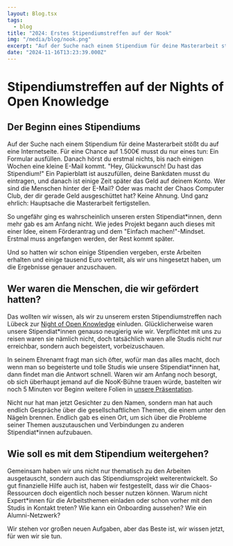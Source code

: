 ```yaml
---
layout: Blog.tsx
tags:
  - blog
title: "2024: Erstes Stipendiumstreffen auf der Nook"
img: "/media/blog/nook.png"
excerpt: "Auf der Suche nach einem Stipendium für deine Masterarbeit stößt du auf eine Internetseite. Für eine Chance auf 1.500€ musst du nur eines tun: Ein Formular ausfüllen. Danach hörst du erstmal nichts, bis nach einigen Wochen eine kleine E-Mail kommt. Hey, Glückwunsch! Du hast das Stipendium! Ein Papierblatt ist auszufüllen, deine Bankdaten musst du eintragen, und danach ist einige Zeit später das Geld auf deinem Konto. Wer sind die Menschen hinter der E-Mail? Oder was macht der Chaos Computer Club, der dir gerade Geld ausgeschüttet hat? Keine Ahnung. Und ganz ehrlich, Hauptsache die Masterarbeit fertigstellen. So ungefähr ging es wahrscheinlich unseren ersten Stipendiatinnen, denn mehr gab es am Anfang nicht. Wie jedes Projekt begann auch dieses mit einer Idee, einem Förderantrag und dem Einfach machen!-Mindset. Erstmal muss angefangen werden, der Rest kommt später. Und so hatten wir schon einige Stipendien vergeben, erste Arbeiten erhalten und einige tausend Euro verteilt, als wir uns hingesetzt haben, um die Ergebnisse genauer anzuschauen..."
date: "2024-11-16T13:23:39.000Z"
---
```


# Stipendiumstreffen auf der Nights of Open Knowledge

## Der Beginn eines Stipendiums

Auf der Suche nach einem Stipendium für deine Masterarbeit stößt du auf eine Internetseite. Für eine Chance auf 1.500€ musst du nur eines tun: Ein Formular ausfüllen.
Danach hörst du erstmal nichts, bis nach einigen Wochen eine kleine E-Mail kommt.
"Hey, Glückwunsch! Du hast das Stipendium!"
Ein Papierblatt ist auszufüllen, deine Bankdaten musst du eintragen, und danach ist einige Zeit später das Geld auf deinem Konto.
Wer sind die Menschen hinter der E-Mail? Oder was macht der Chaos Computer Club, der dir gerade Geld ausgeschüttet hat? Keine Ahnung. Und ganz ehrlich: Hauptsache die Masterarbeit fertigstellen.

So ungefähr ging es wahrscheinlich unseren ersten Stipendiat\*innen, denn mehr gab es am Anfang nicht. Wie jedes Projekt begann auch dieses mit einer Idee, einem Förderantrag und dem "Einfach machen!"-Mindset.
Erstmal muss angefangen werden, der Rest kommt später.

Und so hatten wir schon einige Stipendien vergeben, erste Arbeiten erhalten und einige tausend Euro verteilt, als wir uns hingesetzt haben, um die Ergebnisse genauer anzuschauen.

## Wer waren die Menschen, die wir gefördert hatten?

Das wollten wir wissen, als wir zu unserem ersten Stipendiumstreffen nach Lübeck zur [Night of Open Knowledge](https://2024.nook-luebeck.de/) einluden. Glücklicherweise waren unsere Stipendiat\*innen genauso neugierig wie wir. Verpflichtet mit uns zu reisen waren sie nämlich nicht, doch tatsächlich waren alle Studis nicht nur erreichbar, sondern auch begeistert, vorbeizuschauen.

In seinem Ehrenamt fragt man sich öfter, wofür man das alles macht, doch wenn man so begeisterte und tolle Studis wie unsere Stipendiat\*innen hat, dann findet man die Antwort schnell.
Waren wir am Anfang noch besorgt, ob sich überhaupt jemand auf die NooK-Bühne trauen würde, bastelten wir noch 5 Minuten vor Beginn weitere Folien in [unsere Präsentation](https://media.ccc.de/v/2024-11-09-shut-up-2c-do-research-and-take-our-money-21).

Nicht nur hat man jetzt Gesichter zu den Namen, sondern man hat auch endlich Gespräche über die gesellschaftlichen Themen, die einem unter den Nägeln brennen. Endlich gab es einen Ort, um sich über die Probleme seiner Themen auszutauschen und Verbindungen zu anderen Stipendiat\*innen aufzubauen.

## Wie soll es mit dem Stipendium weitergehen?

Gemeinsam haben wir uns nicht nur thematisch zu den Arbeiten ausgetauscht, sondern auch das Stipendiumsprojekt weiterentwickelt.
So gut finanzielle Hilfe auch ist, haben wir festgestellt, dass wir die Chaos-Ressourcen doch eigentlich noch besser nutzen können. Warum nicht Expert\*innen für die Arbeitsthemen einladen oder schon vorher mit den Studis in Kontakt treten?
Wie kann ein Onboarding aussehen?
Wie ein Alumni-Netzwerk?

Wir stehen vor großen neuen Aufgaben, aber das Beste ist, wir wissen jetzt, für wen wir sie tun.

